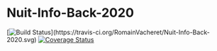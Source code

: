 # Nuit-Info-Back-2020
[![Build Status](https://travis-ci.org/RomainVacheret/Nuit-Info-Back-2020.svg?)](https://travis-ci.org/RomainVacheret/Nuit-Info-Back-2020.svg)
[![Coverage Status](https://coveralls.io/repos/github/RomainVacheret/Nuit-Info-Back-2020/badge.svg?branch=main)](https://coveralls.io/github/RomainVacheret/Nuit-Info-Back-2020?branch=main)
